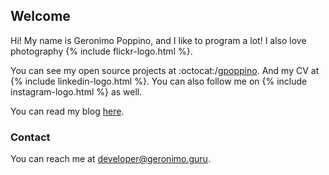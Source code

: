 ## Welcome

Hi! My name is Geronimo Poppino, and I like to program a lot! I also love photography {% include flickr-logo.html %}.

You can see my open source projects at :octocat:/[gpoppino](https://github.com/gpoppino). And my CV at {% include linkedin-logo.html %}.
You can also follow me on {% include instagram-logo.html %} as well.

You can read my blog [here](blog/).

### Contact

You can reach me at [developer@geronimo.guru](mailto:developer@geronimo.guru).

